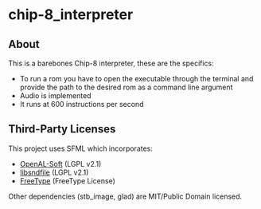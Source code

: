 # chip-8_interpreter

## About
This is a barebones Chip-8 interpreter, these are the specifics:
- To run a rom you have to open the executable through the terminal and provide the path to the desired rom as a command line argument
- Audio is implemented
- It runs at 600 instructions per second

## Third-Party Licenses

This project uses SFML which incorporates:
- [OpenAL-Soft](https://github.com/kcat/openal-soft) (LGPL v2.1)
- [libsndfile](https://github.com/libsndfile/libsndfile) (LGPL v2.1)
- [FreeType](https://gitlab.freedesktop.org/freetype/freetype) (FreeType License)

Other dependencies (stb_image, glad) are MIT/Public Domain licensed.
